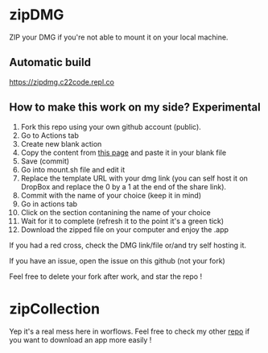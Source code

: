 # zipDMG
ZIP your DMG if you're not able to mount it on your local machine.

## Automatic build
https://zipdmg.c22code.repl.co

## How to make this work on my side? Experimental
1. Fork this repo using your own github account (public).
2. Go to Actions tab
3. Create new blank action
4. Copy the content from [this page](https://raw.githubusercontent.com/c22dev/zipDMG/main/.github/workflows/blank.yml) and paste it in your blank file
5. Save (commit)
6. Go into mount.sh file and edit it
7. Replace the template URL with your dmg link (you can self host it on DropBox and replace the 0 by a 1 at the end of the share link).
8. Commit with the name of your choice (keep it in mind)
9. Go in actions tab
10. Click on the section contanining the name of your choice
11. Wait for it to complete (refresh it to the point it's a green tick)
12. Download the zipped file on your computer and enjoy the .app

If you had a red cross, check the DMG link/file or/and try self hosting it.

If you have an issue, open the issue on this github (not your fork)

Feel free to delete your fork after work, and star the repo !

# zipCollection
Yep it's a real mess here in worflows. Feel free to check my other [repo](https://github.com/c22dev/zipCollection/) if you want to download an app more easily !
